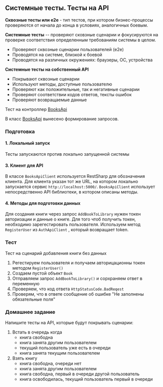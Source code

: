 ## Системные тесты. Тесты на API

**Сквозные тесты или e2e** - тип тестов, при котором бизнес-процессы проверяются от начала до конца в условиях, аналогичных боевым.

**Системные тесты** -- проверяют сковзные сценарии и фокусируются на проверке соответствия определенным требованиям системы в целом.

- Проверяют сквозные сценарии пользователей (e2e)
- Проводятся на системе, близкой к боевой
- Проводятся на различных окружениях: браузеры, ОС, устройства

**Системные тесты на собственный API**

- Покрывают сквозные сценарии
- Используют методы, доступные пользователю
- Проверяют как положительные, так и негативные сценарии
- Проверяют соответствии кодов ответов, тексты ошибок
- Проверяют возвращаемые данные

Тест на контроллер [BooksApi](jetbrains://rd/navigate/reference?project=Kontur.BigLibrary&path=Kontur.BigLibrary.Service/ClientApp/src/api/BookApi.ts) 

В класс [BooksApi](jetbrains://rd/navigate/reference?project=Kontur.BigLibrary&path=Kontur.BigLibrary.Tests.ApiSystem/BooksApi.cs) вынесено формирование запросов.

### Подготовка

#### 1. Локальный запуск
Тесты запускаются против локально запущенной системы  

#### 3. Клиент для API
В классе `BooksApiClient` используется RestSharp для обозначения клиента. Для клиента указан тот же URL, на котором локально запускается сервис `http://localhost:5000/`.
`BooksApiClient` использует непосредственно API библиотеки, в котором описаны методы.

#### 4. Методы для подготовки данных
Для создания книги через запрос `AddBookToLibrary` нужен токен авторизации и данные о книге.
Для того чтоб получить токен, необходимо зарегестировать пользователя.
Используем метод `RegisterUser` из `AuthApiClient` , который возвращает token.

### Тест

Тест на сценарий добавления книги без данных

1. Регестируем пользователя и получаем авторицационны токен методом `RegisterUser()` 
2. Создаем пустой объект `Book` 
4. Отправляем запрос `AddBookToLibrary()` и сорхраняем ответ в переменную
5. Проверяем, что код ответа `HttpStatusCode.BadReqest`
6. Проверям, что в ответе сообщение об ошибке "Не заполнены обязательные поля"


### Домашнее задание
Напишите тесты на API, которые будут покрывать сценарии:
1) Встать в очередь когда
    - книга свободна
    - книга занята другим пользователем
    - текущий пользователь уже есть в очереди
    - книга занята текущим пользователем
2) Взять книгу
    - книга свободна, очереди нет
    - книга занята другим пользователем
    - книга свободна, первый в очереди другой пользователь
    - книга освободилась, текущий пользователь первый в очереди
